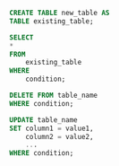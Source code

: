 ```sql
CREATE TABLE new_table AS 
TABLE existing_table;
```

```sql
SELECT
*
FROM
    existing_table
WHERE
    condition;
```

```sql
DELETE FROM table_name
WHERE condition;
```

```sql
UPDATE table_name
SET column1 = value1,
    column2 = value2,
    ...
WHERE condition;
```